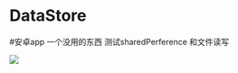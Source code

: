 # DataStore
#安卓app 
一个没用的东西 测试sharedPerference 和文件读写

![](https://pic.jitudisk.com/public/2022/10/20/1033ecba93fe.jpg)
